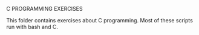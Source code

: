 C PROGRAMMING EXERCISES

This folder contains exercises about C programming. 
Most of these scripts run with bash and C.
